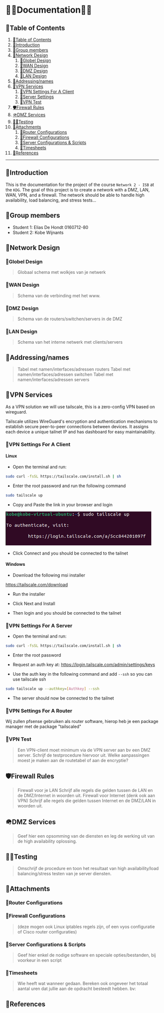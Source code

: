 # 💙🤍Documentation🤍💙

## 📘Table of Contents

1. [📘Table of Contents](#📘table-of-contents)
2. [🖖Introduction](#🖖introduction)
3. [💩Group members](#💩group-members)
4. [🎨Network Design](#🎨network-design)
    1. [🎨Globel Design](#🎨globel-design)
    2. [🎨WAN Design](#🎨wan-design)
    3. [🎨DMZ Design](#🎨dmz-design)
    4. [🎨LAN Design](#🎨lan-design)
5. [🔎Addressing/names](#🔎addressingnames)
6. [🚬VPN Services](#🚬vpn-services)
    1. [🚬VPN Settings For A Client](#🚬vpn-settings-for-a-client)
    2. [🚬Server Settings](#🚬server-settings)
    3. [🚬VPN Test](#🚬vpn-test)
7. [🛡️Firewall Rules](#🛡️firewall-rules)
8. [🪖DMZ Services](#🪖dmz-services)
9. [🧮🧮Testing](#🧮🧮testing)
10. [📁Attachments](#📁attachments)
    1. [📁Router Configurations](#📁router-configurations)
    2. [📁Firewall Configurations](#📁firewall-configurations)
    3. [📁Server Configurations & Scripts](#📁server-configurations--scripts)
    4. [📁Timesheets](#📁timesheets)
11. [🔗References](#🔗references)

---

## 🖖Introduction

This is the documentation for the project of the course `Network 2 - ISB` at the `KDG`. The goal of this project is to create a network with a DMZ, LAN, WAN, VPN, and a firewall. The network should be able to handle high availability, load balancing, and stress tests...

## 💩Group members

- Student 1: Elias De Hondt 0160712-80
- Student 2: Kobe Wijnants

## 🎨Network Design

### 🎨Globel Design
> Globaal schema met wolkjes van je netwerk

### 🎨WAN Design
> Schema van de verbinding met het www.

### 🎨DMZ Design
> Schema van de routers/switchen/servers in de DMZ

### 🎨LAN Design
> Schema van het interne netwerk met clients/servers

## 🔎Addressing/names
> Tabel met namen/interfaces/adressen routers
> Tabel met namen/interfaces/adressen switchen
> Tabel met namen/interfaces/adressen servers

## 🚬VPN Services

As a VPN solution we will use tailscale, this is a zero-config VPN based on wireguard.

Tailscale utilizes WireGuard's encryption and authentication mechanisms to establish secure peer-to-peer connections between devices. It assigns each device a unique tailnet IP and has dashboard for easy maintainability.

### 🚬VPN Settings For A Client

#### Linux

- Open the terminal and run:

```bash
sudo curl -fsSL https://tailscale.com/install.sh | sh
```

- Enter the root password and run the following command

```bash
sudo tailscale up
```
- Copy and Paste the link in your browser and login

![Tailscale Login](../Images/image.png)

- Click Connect and you should be connected to the tailnet

#### Windows

- Download the following msi installer

https://tailscale.com/download

- Run the installer

- Click Next and Install

- Then login and you should be connected to the tailnet

### 🚬VPN Settings For A Server
- Open the terminal and run:

```bash
sudo curl -fsSL https://tailscale.com/install.sh | sh
```

- Enter the root password

- Request an auth key at: https://login.tailscale.com/admin/settings/keys

- Use the auth key in the following command and add `--ssh` so you can use tailscale ssh
```bash
sudo tailscale up --authkey=[Authkey] --ssh
```

- The server should now be connected to the tailnet

### 🚬VPN Settings For A Router

Wij zullen pfsense gebruiken als router software, hierop heb je een package manager met de package "tailscaled"



### 🚬VPN Test
> Een VPN-client moet minimum via de VPN server aan bv een DMZ server.
> Schrijf de testprocedure hiervoor uit. Welke aanpassingen moest je maken aan de routetabel of aan de encryptie?

## 🛡️Firewall Rules
> Firewall voor je LAN
> Schrijf alle regels die gelden tussen de LAN en de DMZ/Internet in woorden uit.
> Firewall voor Internet (denk ook aan VPN)
> Schrijf alle regels die gelden tussen Internet en de DMZ/LAN in woorden uit.

## 🪖DMZ Services
> Geef hier een opsomming van de diensten en leg de werking uit van de high availability oplossing.

## 🧮🧮Testing
> Omschrijf de procedure en toon het resultaat van high availability/load balancing/stress testen van je server diensten.

## 📁Attachments

### 📁Router Configurations

### 📁Firewall Configurations
> (deze mogen ook Linux iptables regels zijn, of een vyos configuratie of  Cisco router configuraties)

### 📁Server Configurations & Scripts
> Geef hier enkel de nodige software en speciale opties/bestanden, bij voorkeur in een script 

### 📁Timesheets
> Wie heeft wat wanneer gedaan. Bereken ook ongeveer het totaal aantal uren dat jullie aan de opdracht besteedt hebben. bv:

## 🔗References